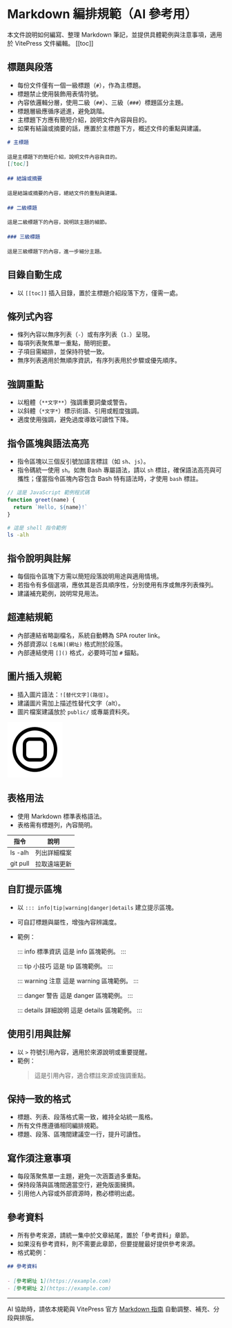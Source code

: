 # Markdown 編排規範（AI 參考用）

本文件說明如何編寫、整理 Markdown 筆記，並提供具體範例與注意事項，適用於 VitePress 文件編輯。
[[toc]]

## 標題與段落

- 每份文件僅有一個一級標題（`#`），作為主標題。
- 標題禁止使用裝飾用表情符號。
- 內容依邏輯分層，使用二級（`##`）、三級（`###`）標題區分主題。
- 標題層級應循序遞進，避免跳階。
- 主標題下方應有簡短介紹，說明文件內容與目的。
- 如果有結論或摘要的話，應置於主標題下方，概述文件的重點與建議。

```markdown
# 主標題

這是主標題下的簡短介紹，說明文件內容與目的。
[[toc]]

## 結論或摘要

這是結論或摘要的內容，總結文件的重點與建議。

## 二級標題

這是二級標題下的內容，說明該主題的細節。

### 三級標題

這是三級標題下的內容，進一步細分主題。
```

## 目錄自動生成

- 以 `[[toc]]` 插入目錄，置於主標題介紹段落下方，僅需一處。

## 條列式內容

- 條列內容以無序列表（`-`）或有序列表（`1.`）呈現。
- 每項列表聚焦單一重點，簡明扼要。
- 子項目需縮排，並保持符號一致。
- 無序列表適用於無順序資訊，有序列表用於步驟或優先順序。

## 強調重點

- 以粗體（`**文字**`）強調重要詞彙或警告。
- 以斜體（`*文字*`）標示術語、引用或輕度強調。
- 適度使用強調，避免過度導致可讀性下降。

## 指令區塊與語法高亮

- 指令區塊以三個反引號加語言標註（如 `sh`、`js`）。
- 指令碼統一使用 `sh`。如無 Bash 專屬語法，請以 `sh` 標註，確保語法高亮與可攜性；僅當指令區塊內容包含 Bash 特有語法時，才使用 `bash` 標註。

```js
// 這是 JavaScript 範例程式碼
function greet(name) {
  return `Hello, ${name}!`
}
```

```sh
# 這是 shell 指令範例
ls -alh
```

## 指令說明與註解

- 每個指令區塊下方需以簡短段落說明用途與適用情境。
- 若指令有多個選項，應依其是否具順序性，分別使用有序或無序列表條列。
- 建議補充範例，說明常見用法。

## 超連結規範

- 內部連結省略副檔名，系統自動轉為 SPA router link。
- 外部資源以 `[名稱](網址)` 格式附於段落。
- 內部連結使用 `[]()` 格式，必要時可加 `#` 錨點。

<!-- 內部連結：[CSS 新行規則](./notes/css/newline)

外部連結：[VitePress 官方文件](https://vitepress.dev/guide/markdown) -->

## 圖片插入規範

- 插入圖片語法：`![替代文字](路徑)`。
- 建議圖片需加上描述性替代文字（alt）。
- 圖片檔案建議放於 `public/` 或專屬資料夾。

![網站 Logo](../public/logo.svg)

## 表格用法

- 使用 Markdown 標準表格語法。
- 表格需有標題列，內容簡明。

| 指令     | 說明         |
| -------- | ------------ |
| ls -alh  | 列出詳細檔案 |
| git pull | 拉取遠端更新 |

## 自訂提示區塊

- 以 `::: info|tip|warning|danger|details` 建立提示區塊。
- 可自訂標題與屬性，增強內容辨識度。
- 範例：

  ::: info 標準資訊
  這是 info 區塊範例。
  :::

  ::: tip 小技巧
  這是 tip 區塊範例。
  :::

  ::: warning 注意
  這是 warning 區塊範例。
  :::

  ::: danger 警告
  這是 danger 區塊範例。
  :::

  ::: details 詳細說明
  這是 details 區塊範例。
  :::

## 使用引用與註解

- 以 `>` 符號引用內容，適用於來源說明或重要提醒。
- 範例：
  > 這是引用內容，適合標註來源或強調重點。

## 保持一致的格式

- 標題、列表、段落格式需一致，維持全站統一風格。
- 所有文件應遵循相同編排規範。
- 標題、段落、區塊間建議空一行，提升可讀性。

## 寫作須注意事項

- 每段落聚焦單一主題，避免一次涵蓋過多重點。
- 保持段落與區塊間適當空行，避免版面擁擠。
- 引用他人內容或外部資源時，務必標明出處。

## 參考資料

- 所有參考來源，請統一集中於文章結尾，置於「參考資料」章節。
- 如果沒有參考資料，則不需要此章節，但要提醒最好提供參考來源。
- 格式範例：

```markdown
## 參考資料

- [參考網址 1](https://example.com)
- [參考網址 2](https://example.com)
```

---

AI 協助時，請依本規範與 VitePress 官方 [Markdown 指南](https://vitepress.dev/guide/markdown) 自動調整、補充、分段與排版。
